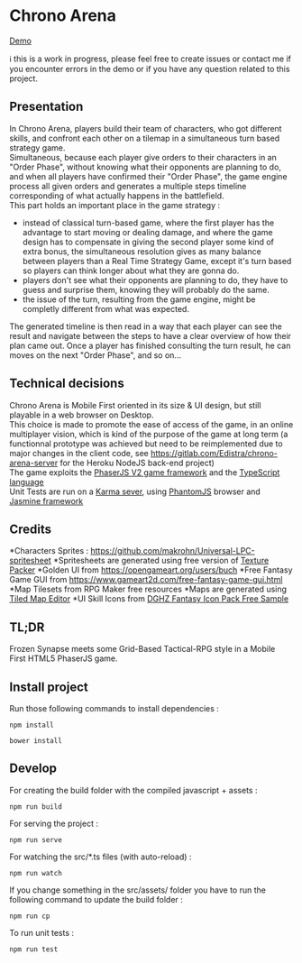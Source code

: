 # Chrono Arena

[Demo](http://www.edistra.com/chrono_arena/)

:information_source:  this is a work in progress, please feel free to create issues or contact me if you encounter errors in the demo or if you have any question related to this project.

## Presentation
In Chrono Arena, players build their team of characters, who got different skills, and confront each other on a tilemap in a simultaneous turn based strategy game.  
Simultaneous, because each player give orders to their characters in an "Order Phase", without knowing what their opponents are planning to do, and when all players have confirmed their "Order Phase", the game engine process all given orders and generates a multiple steps timeline corresponding of what actually happens in the battlefield.  
This part holds an important place in the game strategy : 
* instead of classical turn-based game, where the first player has the advantage to start moving or dealing damage, and where the game design has to compensate in giving the second player some kind of extra bonus, the simultaneous resolution gives as many balance between players than a Real Time Strategy Game, except it's turn based so players can think longer about what they are gonna do.
* players don't see what their opponents are planning to do, they have to guess and surprise them, knowing they will probably do the same.
* the issue of the turn, resulting from the game engine, might be completly different from what was expected.

The generated timeline is then read in a way that each player can see the result and navigate between the steps to have a clear overview of how their plan came out.
Once a player has finished consulting the turn result, he can moves on the next "Order Phase", and so on...

## Technical decisions
Chrono Arena is Mobile First oriented in its size & UI design, but still playable in a web browser on Desktop.  
This choice is made to promote the ease of access of the game, in an online multiplayer vision, which is kind of the purpose of the game at long term (a functionnal prototype was achieved but need to be reimplemented due to major changes in the client code, see https://gitlab.com/Edistra/chrono-arena-server for the Heroku NodeJS back-end project)  
The game exploits the [PhaserJS V2 game framework](https://phaser.io/) and the [TypeScript language](https://www.typescriptlang.org/)  
Unit Tests are run on a [Karma sever](https://karma-runner.github.io/1.0/index.html), using [PhantomJS](http://phantomjs.org/) browser and [Jasmine framework](https://jasmine.github.io/)

## Credits
*Characters Sprites : https://github.com/makrohn/Universal-LPC-spritesheet
*Spritesheets are generated using free version of [Texture Packer](https://www.codeandweb.com/texturepacker)
*Golden UI from https://opengameart.org/users/buch
*Free Fantasy Game GUI from https://www.gameart2d.com/free-fantasy-game-gui.html
*Map Tilesets from RPG Maker free resources
*Maps are generated using [Tiled Map Editor](http://www.mapeditor.org/)
*UI Skill Icons from [DGHZ Fantasy Icon Pack Free Sample](https://dghz.itch.io/fantasy-icon-pack)


## TL;DR
Frozen Synapse meets some Grid-Based Tactical-RPG style in a Mobile First HTML5 PhaserJS game.


## Install project

Run those following commands to install dependencies :

```
npm install
```
```
bower install
```

## Develop

For creating the build folder with the compiled javascript + assets :

```
npm run build
```

For serving the project :
```
npm run serve
```

For watching the src/*.ts files (with auto-reload) :
```
npm run watch
```

If you change something in the src/assets/ folder you have to run the following command to update the build folder :
```
npm run cp
```

To run unit tests :
```
npm run test
```
